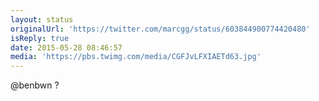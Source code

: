```yaml
---
layout: status
originalUrl: 'https://twitter.com/marcgg/status/603844900774420480'
isReply: true
date: 2015-05-28 08:46:57
media: 'https://pbs.twimg.com/media/CGFJvLFXIAETd63.jpg'
---
```


@benbwn ? 
